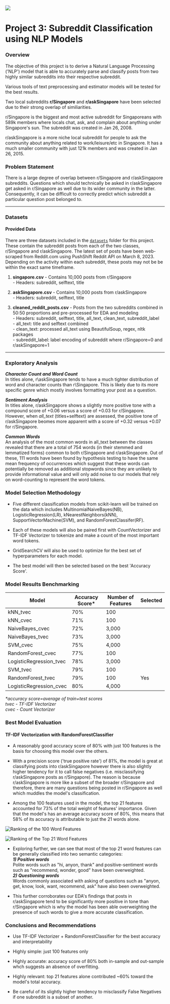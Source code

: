 # ![](https://ga-dash.s3.amazonaws.com/production/assets/logo-9f88ae6c9c3871690e33280fcf557f33.png) 


# Project 3: Subreddit Classification using NLP Models

### Overview

The objective of this project is to derive a Natural Language Processing ('NLP') model that is able to accurately parse and classify posts from two highly similar subreddits into their respective subreddit.  
  
Various tools of text preprocessing and estimator models will be tested for the best results.  
  
Two local subreddits **r/Singapore** and **r/askSingapore** have been selected due to their strong overlap of similiarities.  

r/Singapore is the biggest and most active subreddit for Singaporeans with 589k members where locals chat, ask, and complain about anything under Singapore's sun. The subreddit was created in Jan 26, 2008.  

r/askSingapore is a more niche local subreddit for people to ask the community about anything related to work/leisure/etc in Singapore. It has a much smaller community with just 121k members and was created in Jan 26, 2015. 



### Problem Statement

There is a large degree of overlap between r/Singapore and r/askSingapore subreddits. Questions which should technically be asked in r/askSingapore get asked in r/Singapore as well due to its wider community in the latter. Consequently, it can be difficult to correctly predict which subreddit a particular question post belonged to. 

---

### Datasets

#### Provided Data

There are three datasets included in the [`datasets`](./datasets/) folder for this project. These contain the subreddit posts from each of the two classes, r/Singapore and r/askSingapore. The latest set of posts have been web-scraped from Reddit.com using PushShift Reddit API on March 8, 2023. Depending on the activity within each subreddit, these posts may not be be within the exact same timeframe.  

1. **singapore.csv** - Contains 10,000 posts from r/Singapore  
        - Headers: subreddit, selftext, title

2. **askSingapore.csv** - Contains 10,000 posts from r/askSingapore  
        - Headers: subreddit, selftext, title
  
3. **cleaned_reddit_posts.csv** - Posts from the two subreddits combined in 50:50 proportions and pre-processed for EDA and modeling  
        - Headers: subreddit, selftext, title, all_text, clean_text, subreddit_label  
                -  all_text: title and selftext combined  
                - clean_text: processed all_text using BeautifulSoup, regex, nltk packages  
                - subreddit_label: label encoding of subreddit where r/Singapore=0 and r/askSingapore=1  
                
  
---  
     
### Exploratory Analysis

***Character Count and Word Count***  
In titles alone, r\askSingapore tends to have a much tighter distribution of word and character counts than r\Singapore. This is likely due to its more specific genre which mostly involves formatting your post as a question. 


***Sentiment Analysis***  
In titles alone, r/askSingapore shows a slightly more positive tone with a compound score of +0.06 versus a score of +0.03 for r/Singapore. However, when _all_text_ (titles+selftext) are assessed, the positive tone of r/askSingapore beomes more apparent with a score of +0.32 versus +0.07 for r/Singapore.  


***Common Words***  
An analysis of the most common words in all_text between the classes revealed that there are a total of 754 words (in their stemmed and lemmatized forms) common to both r/Singapore and r/askSingapore. Out of these, 111 words have been found by hypothesis testing to have the same mean frequency of occurrences which suggest that these words can potentially be removed as additional stopwords since they are unlikely to provide informational value and will only add noise to our models that rely on word-counting to represent the word tokens. 


### Model Selection Methodology  

* Five different classification models from scikit-learn will be trained on the data which includes MultinomialNaiveBayes(NB), LogisticRegression(LR), kNearestNeighbors(kNN), SupportVectorMachine(SVM), and RandomForestClassifer(RF).  

* Each of these models will also be paired first with CountVectorizer and TF-IDF Vectorizer to tokenize and make a count of the most important word tokens.  

* GridSearchCV will also be used to optimize for the best set of hyperparameters for each model.

* The best model will then be selected based on the best 'Accuracy Score'. 




### Model Results Benchmarking  
  
  
|Model|Accuracy Score*|Number of Features|Selected|
|---|---|---|---|
|kNN_tvec|70%|100|
|kNN_cvec|71%|100|
|NaiveBayes_cvec|72%|3,000|
|NaiveBayes_tvec|73%|3,000|
|SVM_cvec|75%|4,000|
|RandomForest_cvec|77%|100|
|LogisticRegression_tvec|78%|3,000|
|SVM_tvec|79%|100|
|RandomForest_tvec|79%|100|Yes|
|LogisticRegression_cvec|80%|4,000|  

_*accuracy score=average of train+test scores_  
_tvec - TF-IDF Vectorizer_  
_cvec - Count Vectorizer_
  
  

### Best Model Evaluation  

#### TF-IDF Vectorization with RandomForestClassifier 

* A reasonably good accuracy score of 80% with just 100 features is the basis for choosing this model over the others.  

* With a precision score ('true positive rate') of 81%, the model is great at classifying posts into r/askSingapore however there is also slightly higher tendency for it to call false negatives (i.e. misclassifying r/askSingapore posts as r/Singapore). The reason is because r/askSingapore is more like a subset of the broader r/Singapore and therefore, there are many questions being posted in r/Singapore as well which muddles the model's classification.  

* Among the 100 features used in the model, the top 21 features accounted for 73% of the total weight of features' importance. Given that the model's has an average accuracy score of 80%, this means that 58% of its accuracy is attributable to just the 21 words alone.  

![Ranking of the 100 Word Features](100_features_importances.png)  
  
  
    
    
![Ranking of the Top 21 Word Features](top_21_weights.png)  
  
    
    
* Exploring further, we can see that most of the top 21 word features can be generally classified into two semantic categories:  
    ***1) Positive words***  
        Polite words such as "hi, anyon, thank" and positive-sentiment words such as "recommend, wonder, good" have been overweighted.  
    ***2) Questioning words***  
        Words commonly associated with asking of questions such as "anyon, get, know, look, want, recommend, ask" have also been overweighted.  
      
* This further corroborates our EDA's findings that posts in r/askSingapore tend to be significantly more positive in tone than r/Singapore which is why the model has been able overweighting the presence of such words to give a more accurate classification.  


### Conclusions and Recommendations

* Use TF-IDF Vectorizer + RandomForestClassifier for the best accuracy and interpretability  

* Highly simple: just 100 features only  

* Highly accurate: accuracy score of 80% both in-sample and out-sample whch suggests an absence of overfitting.  

* Highly relevant: top 21 features alone contributed ~60% toward the model's total accuracy.  

* Be careful of its slightly higher tendency to misclassify False Negatives if one subreddit is a subset of another. 
